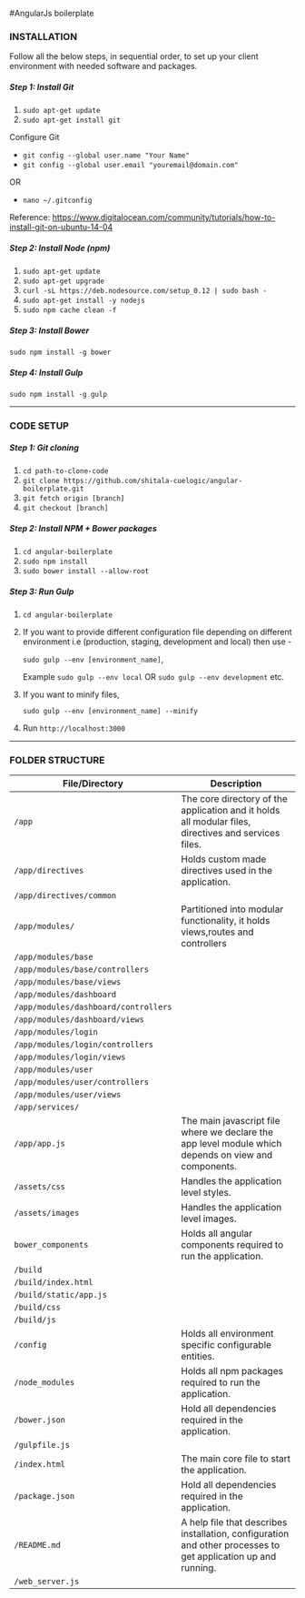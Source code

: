 #AngularJs boilerplate

### INSTALLATION

Follow all the below steps, in sequential order, to set up your client environment with needed software and packages.

##### Step 1: Install Git

1. `sudo apt-get update`
2. `sudo apt-get install git`

Configure Git

* `git config --global user.name "Your Name"`
* `git config --global user.email "youremail@domain.com"`

OR

* `nano ~/.gitconfig`

Reference: https://www.digitalocean.com/community/tutorials/how-to-install-git-on-ubuntu-14-04

##### Step 2: Install Node (npm)

1. `sudo apt-get update`
2. `sudo apt-get upgrade`
3. `curl -sL https://deb.nodesource.com/setup_0.12 | sudo bash -`
4. `sudo apt-get install -y nodejs`
5. `sudo npm cache clean -f`

##### Step 3: Install Bower

`sudo npm install -g bower`

##### Step 4: Install Gulp

`sudo npm install -g gulp`

***

### CODE SETUP

##### Step 1: Git cloning

1. `cd path-to-clone-code`
1. `git clone https://github.com/shitala-cuelogic/angular-boilerplate.git`
2. `git fetch origin [branch]`
3. `git checkout [branch]`

##### Step 2: Install NPM + Bower packages

1. `cd angular-boilerplate`
2. `sudo npm install`
3. `sudo bower install --allow-root`

##### Step 3: Run Gulp

1. `cd angular-boilerplate`
2.  If you want to provide different configuration file depending on different environment i.e (production, staging, development and local) then use -

    `sudo gulp --env [environment_name]`,

    Example `sudo gulp --env local` OR `sudo gulp --env development` etc.

3. If you want to minify files,

    `sudo gulp --env [environment_name] --minify`

4. Run `http://localhost:3000`


***

### FOLDER STRUCTURE


| File/Directory | Description |
| --- | --- |
| `/app` | The core directory of the application and it holds all modular files, directives and services files. |
| `/app/directives` | Holds custom made directives used in the application. |
| `/app/directives/common` |  |
| `/app/modules/` | Partitioned into modular functionality, it holds views,routes and controllers |
| `/app/modules/base` |  |
| `/app/modules/base/controllers` |  |
| `/app/modules/base/views` |  |
| `/app/modules/dashboard` |  |
| `/app/modules/dashboard/controllers` |  |
| `/app/modules/dashboard/views` |  |
| `/app/modules/login` |  |
| `/app/modules/login/controllers` |  |
| `/app/modules/login/views` |  |
| `/app/modules/user` |  |
| `/app/modules/user/controllers` |  |
| `/app/modules/user/views` |  |
| `/app/services/` |  |
| `/app/app.js` | The main javascript file where we declare the app level module which depends on view and components. |
| `/assets/css` | Handles the application level styles. |
| `/assets/images` | Handles the application level images. |
| `bower_components` | Holds all angular components required to run the application. |
| `/build` |  |
| `/build/index.html` |  |
| `/build/static/app.js` |  |
| `/build/css` |  |
| `/build/js` |  |
| `/config` | Holds all environment specific configurable entities. |
| `/node_modules` | Holds all npm packages required to run the application. |
| `/bower.json` | Hold all dependencies required in the application. |
| `/gulpfile.js` |  |
| `/index.html` | The main core file to start the application. |
| `/package.json` | Hold all dependencies required in the application. |
| `/README.md` | A help file that describes installation, configuration and other processes to get application up and running. |
| `/web_server.js` |  |